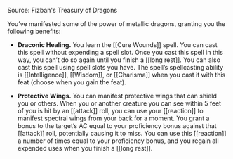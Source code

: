 Source: Fizban's Treasury of Dragons

You’ve manifested some of the power of metallic dragons, granting you the following benefits:

- **Draconic Healing.** You learn the [[Cure Wounds]] spell. You can cast this spell without expending a spell slot. Once you cast this spell in this way, you can’t do so again until you finish a [[long rest]]. You can also cast this spell using spell slots you have. The spell’s spellcasting ability is [[Intelligence]], [[Wisdom]], or [[Charisma]] when you cast it with this feat (choose when you gain the feat).

- **Protective Wings.** You can manifest protective wings that can shield you or others. When you or another creature you can see within 5 feet of you is hit by an [[attack]] roll, you can use your [[reaction]] to manifest spectral wings from your back for a moment. You grant a bonus to the target’s AC equal to your proficiency bonus against that [[attack]] roll, potentially causing it to miss. You can use this [[reaction]] a number of times equal to your proficiency bonus, and you regain all expended uses when you finish a [[long rest]].